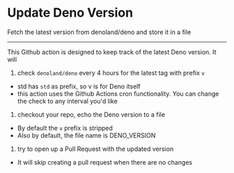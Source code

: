# Update Deno Version
Fetch the latest version from denoland/deno and store it in a file

---

This Github action is designed to keep track of the latest Deno version. It will
1. check `denoland/deno` every 4 hours for the latest tag with prefix `v`
  - std has `std` as prefix, so v is for Deno itself
  - this action uses the Github Actions cron functionality. You can change the check to any interval you'd like
1. checkout your repo, echo the Deno version to a file
  - By default the `v` prefix is stripped
  - Also by default, the file name is DENO_VERSION
1. try to open up a Pull Request with the updated version
  - It will skip creating a pull request when there are no changes
